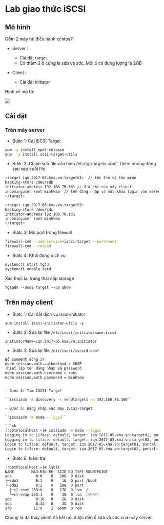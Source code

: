 # Lab giao thức iSCSI## Mô hình Gồm 2 máy hệ điều hành centos7:- Server : 	+ Cài đặt target 	+ Có thêm 2 ổ cứng là sdb và sdc. Mỗi ổ có dung lượng là 2GB- Client : 	+ Cài đặt initiatorHình vẽ mô tả: <img src="http://i.imgur.com/yFuz50t.png">## Cài đặt### Trên máy server- Bước 1: Cài iSCSI Target ```shyum -y install epel-releaseyum  -y install scsi-target-utils```- Bước 2: Chỉnh sửa file cấu hình /etc/tgt/targets.conf. Thêm những dòng sau vào cuối file```sh<target iqn.2017-05.kma.vn:target01>  // tên thẻ và tên miền backing-store /dev/sdb  initiator-address 192.168.76.161 // địa chỉ của máy clientincominguser root minhkma  // tên đăng nhập và mật khẩu login vào server</target><target iqn.2017-05.kma.vn:target02>backing-store /dev/sdcinitiator-address 192.168.76.161incominguser root minhkma</target>```- Bước 3: Mở port trong filewall```shfirewall-cmd --add-service=iscsi-target --permanent firewall-cmd --reload ```- Bước 4: Khởi động dịch vụ```shsystemctl start tgtdsystemctl enable tgtd ```Xác thực lại trạng thái cấp storage``tgtadm --mode target --op show``## Trên máy client- Bước 1: Cài đặt dịch vụ iscsi-initiator``yum install iscsi-initiator-utils -y``- Bước 2: Sửa lại file ``/etc/iscsi/initiatorname.iscsi````InitiatorName=iqn.2017-05.kma.vn:initiator``- Bước 3: Sửa lại file ``/etc/iscsi/iscsid.conf`````shBỏ comment dòng 57node.session.auth.authmethod = CHAPThiết lập tên đăng nhập và passwordnode.session.auth.username = rootnode.session.auth.password = minhkma- Bước 4: Tìm ISCSI-Target``iscsiadm -m discovery -t sendtargets -p 192.168.76.160``- Bước 5: Đăng nhập vào máy ISCSI-Target``iscsiadm -m node --login`````sh[root@localhost ~]# iscsiadm -m node --loginLogging in to [iface: default, target: iqn.2017-05.kma.vn:target01, portal: 192.168.76.160,3260] (multiple)Logging in to [iface: default, target: iqn.2017-05.kma.vn:target02, portal: 192.168.76.160,3260] (multiple)Login to [iface: default, target: iqn.2017-05.kma.vn:target01, portal: 192.168.76.160,3260] successful.Login to [iface: default, target: iqn.2017-05.kma.vn:target02, portal: 192.168.76.160,3260] successful.```- Bước 6: kiểm tra ```sh[root@localhost ~]# lsblkNAME        MAJ:MIN RM  SIZE RO TYPE MOUNTPOINTsda           8:0    0   20G  0 disk├─sda1        8:1    0    1G  0 part /boot└─sda2        8:2    0   19G  0 part  ├─cl-root 253:0    0   17G  0 lvm  /  └─cl-swap 253:1    0    2G  0 lvm  [SWAP]sdb           8:16   0    2G  0 disksdc           8:32   0    2G  0 disksr0          11:0    1  680M  0 rom```Chúng ta đã thấy client đã kết nối được đến ổ sdb và sdc của máy server.